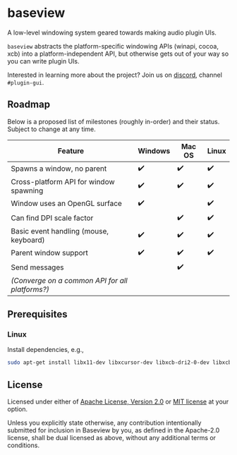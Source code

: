 # baseview

A low-level windowing system geared towards making audio plugin UIs.

`baseview` abstracts the platform-specific windowing APIs (winapi, cocoa, xcb) into a platform-independent API, but otherwise gets out of your way so you can write plugin UIs.

Interested in learning more about the project? Join us on [discord](https://discord.gg/b3hjnGw), channel `#plugin-gui`.

## Roadmap

Below is a proposed list of milestones (roughly in-order) and their status. Subject to change at any time.

| Feature                                         | Windows            | Mac OS             | Linux              |
| ----------------------------------------------- | ------------------ | ------------------ | ------------------ |
| Spawns a window, no parent                      | :heavy_check_mark: | :heavy_check_mark: | :heavy_check_mark: |
| Cross-platform API for window spawning          | :heavy_check_mark: | :heavy_check_mark: | :heavy_check_mark: |
| Window uses an OpenGL surface                   | :heavy_check_mark: |                    | :heavy_check_mark: |
| Can find DPI scale factor                       |                    | :heavy_check_mark: | :heavy_check_mark: |
| Basic event handling (mouse, keyboard)          | :heavy_check_mark: | :heavy_check_mark: | :heavy_check_mark: |
| Parent window support                           | :heavy_check_mark: | :heavy_check_mark: | :heavy_check_mark: |
| Send messages                                   |                    | :heavy_check_mark: |                    |
| *(Converge on a common API for all platforms?)* |                    |                    |                    |

## Prerequisites

### Linux

Install dependencies, e.g.,

```sh
sudo apt-get install libx11-dev libxcursor-dev libxcb-dri2-0-dev libxcb-icccm4-dev libx11-xcb-dev
```

## License

Licensed under either of <a href="LICENSE-APACHE">Apache License, Version
2.0</a> or <a href="LICENSE-MIT">MIT license</a> at your option.

Unless you explicitly state otherwise, any contribution intentionally submitted
for inclusion in Baseview by you, as defined in the Apache-2.0 license, shall be
dual licensed as above, without any additional terms or conditions.
